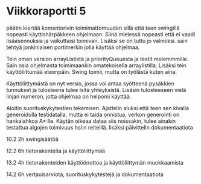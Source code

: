 # Viikkoraportti 5

päätin kiertää komentorivin toimimattomuuden sillä että teen swingillä nopeasti käyttishärpäkkeen ohjelmaan. Siinä mielessä nopeasti että ei vaadi lisäasennuksia ja vaikuttaisi toimivan. Lisäksi se on tuttu jo valmiiksi. sain tehtyä jonkinlaisen portimerkin jolla käyttää ohjelmaa.

Tein oman version arrayLististä ja priorityQueuesta ja testit molemmmille. Sain osia ohjelmasta toimimaankin omatekoisella arraylistilla. Lisäksi tein käyttöliittumää eteenpäin. Swing toimii, mutta on työlästä kuten aina.

Käyttöliittymästä on nyt versio, jossa voi antaa syötteenä pysäkkien tunnukset ja tulosteena tulee lsita yhteyksistä. Lisäsin tulosteeseen vielä linjan numeron, jotta ohjelmaa on helpomi käyttää.

Aloitin suorituskykytestien tekemisen. Ajattelin aluksi että teen sen kivalla generoidulla testidatalla, mutta ei taida onnistua, verkon generointi on hankalahkoa A*:lle. Käytän oikeaa dataa siis noissakin, tulee ainakin testattua algojen toimivuus hsl:n reiteillä. lisäksi päivittelin dokumentaatiota 



10.2 2h swingisäätöä

12.2 6h tietorakenteita ja käyttöliittymää

13.2 4h tietorakenteiden käyttöönottoa ja käyttöliittymän muokkaamista

14.2 6h vertauisarviota, suorituskykytestejä ja dokumentaatiota
